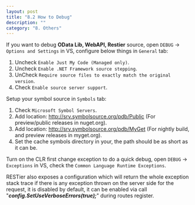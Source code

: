 ```yaml
---
layout: post
title: "8.2 How to Debug"
description: ""
category: "8. Others"
---
```


If you want to debug **OData Lib, WebAPI, Restier** source, open `DEBUG` -> `Options and Settings` in VS, configure below things in `General` tab:

1. Uncheck `Enable Just My Code (Managed only)`.
2. Uncheck `Enable .NET Framework source stepping`.
3. UnCheck `Require source files to exactly match the original version`.
4. Check `Enable source server support`.

Setup your symbol source in `Symbols` tab:

1. Check `Microsoft Symbol Servers`.
2. Add location: http://srv.symbolsource.org/pdb/Public (For preview/public releases in nuget.org).
3. Add location: http://srv.symbolsource.org/pdb/MyGet (For nightly build, and preview releases in myget.org).
4. Set the cache symbols directory in your, the path should be as short as it can be.

Turn on the CLR first change exception to do a quick debug, open `DEBUG` -> `Exceptions` in VS, check the `Common Language Runtime Exceptions`.

RESTier also exposes a configuration which will return the whole exception stack trace if there is any exception thrown on the server side for the request, it is disabled by default, it can be enabled via call "***config.SetUseVerboseErrors(true);***" during routes register.